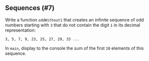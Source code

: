 ## Sequences (#7)

Write a function `oddWithout1` that creates an infinite sequence of odd numbers
starting with `3` that do not contain the digit `1` in its decimal
representation:

```
3, 5, 7, 9, 23, 25, 27, 29, 33 ...
```

In `main`, display to the console the sum of the first `20` elements of this
sequence.
